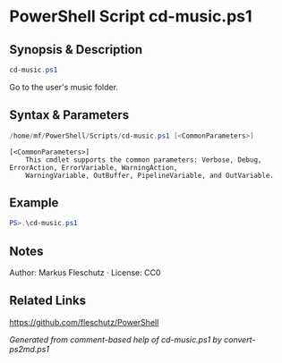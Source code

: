# PowerShell Script cd-music.ps1

## Synopsis & Description
```powershell
cd-music.ps1
```

Go to the user's music folder.

## Syntax & Parameters
```powershell
/home/mf/PowerShell/Scripts/cd-music.ps1 [<CommonParameters>]
```

```
[<CommonParameters>]
    This cmdlet supports the common parameters: Verbose, Debug, ErrorAction, ErrorVariable, WarningAction, 
    WarningVariable, OutBuffer, PipelineVariable, and OutVariable.
```

## Example
```powershell
PS>.\cd-music.ps1
```


## Notes
Author: Markus Fleschutz · License: CC0

## Related Links
https://github.com/fleschutz/PowerShell

*Generated from comment-based help of cd-music.ps1 by convert-ps2md.ps1*
